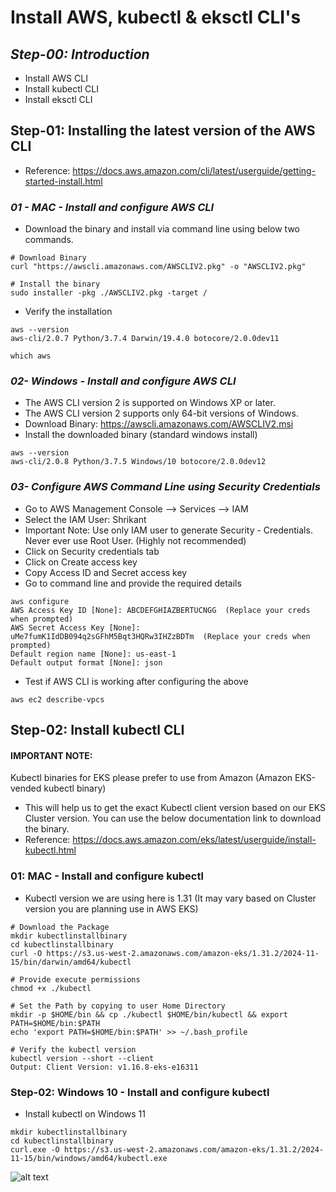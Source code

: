 # Install AWS, kubectl & eksctl CLI's
## _Step-00: Introduction_
- Install AWS CLI
- Install kubectl CLI
- Install eksctl CLI

## Step-01: Installing the latest version of the AWS CLI
- Reference: https://docs.aws.amazon.com/cli/latest/userguide/getting-started-install.html

### _01 - MAC - Install and configure AWS CLI_
- Download the binary and install via command line using below two commands.
```
# Download Binary
curl "https://awscli.amazonaws.com/AWSCLIV2.pkg" -o "AWSCLIV2.pkg"

# Install the binary
sudo installer -pkg ./AWSCLIV2.pkg -target /
```
- Verify the installation
```
aws --version
aws-cli/2.0.7 Python/3.7.4 Darwin/19.4.0 botocore/2.0.0dev11

which aws
```
### _02- Windows - Install and configure AWS CLI_
- The AWS CLI version 2 is supported on Windows XP or later.
- The AWS CLI version 2 supports only 64-bit versions of Windows.
- Download Binary: https://awscli.amazonaws.com/AWSCLIV2.msi
- Install the downloaded binary (standard windows install)

```
aws --version
aws-cli/2.0.8 Python/3.7.5 Windows/10 botocore/2.0.0dev12
```
### _03- Configure AWS Command Line using Security Credentials_
- Go to AWS Management Console --> Services --> IAM
- Select the IAM User: Shrikant
- Important Note: Use only IAM user to generate Security - Credentials. Never ever use Root User. (Highly not recommended)
- Click on Security credentials tab
- Click on Create access key
- Copy Access ID and Secret access key
- Go to command line and provide the required details
```
aws configure
AWS Access Key ID [None]: ABCDEFGHIAZBERTUCNGG  (Replace your creds when prompted)
AWS Secret Access Key [None]: uMe7fumK1IdDB094q2sGFhM5Bqt3HQRw3IHZzBDTm  (Replace your creds when prompted)
Default region name [None]: us-east-1
Default output format [None]: json
```
- Test if AWS CLI is working after configuring the above
```
aws ec2 describe-vpcs
```
## Step-02: Install kubectl CLI
#### IMPORTANT NOTE:
Kubectl binaries for EKS please prefer to use from Amazon (Amazon EKS-vended kubectl binary)
- This will help us to get the exact Kubectl client version based on our EKS Cluster version. You can use the below documentation link to download the binary.
- Reference: https://docs.aws.amazon.com/eks/latest/userguide/install-kubectl.html
### 01: MAC - Install and configure kubectl
- Kubectl version we are using here is 1.31 (It may vary based on Cluster version you are planning use in AWS EKS)
```
# Download the Package
mkdir kubectlinstallbinary
cd kubectlinstallbinary
curl -O https://s3.us-west-2.amazonaws.com/amazon-eks/1.31.2/2024-11-15/bin/darwin/amd64/kubectl

# Provide execute permissions
chmod +x ./kubectl

# Set the Path by copying to user Home Directory
mkdir -p $HOME/bin && cp ./kubectl $HOME/bin/kubectl && export PATH=$HOME/bin:$PATH
echo 'export PATH=$HOME/bin:$PATH' >> ~/.bash_profile

# Verify the kubectl version
kubectl version --short --client
Output: Client Version: v1.16.8-eks-e16311
```
### Step-02: Windows 10 - Install and configure kubectl
- Install kubectl on Windows 11
```
mkdir kubectlinstallbinary
cd kubectlinstallbinary
curl.exe -O https://s3.us-west-2.amazonaws.com/amazon-eks/1.31.2/2024-11-15/bin/windows/amd64/kubectl.exe
```
![alt text](image.png)
